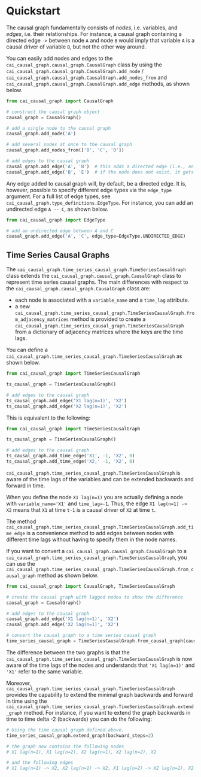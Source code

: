 # Quickstart

The causal graph fundamentally consists of _nodes_, i.e. variables, and _edges_, i.e. their relationships. For instance,
a causal graph containing a directed edge `->` between node `A` and node `B` would imply that variable `A` is a causal
driver of variable `B`, but not the other way around.

You can easily add nodes and edges to the `cai_causal_graph.causal_graph.CausalGraph` class by using the 
`cai_causal_graph.causal_graph.CausalGraph.add_node` / 
`cai_causal_graph.causal_graph.CausalGraph.add_nodes_from` and `cai_causal_graph.causal_graph.CausalGraph.add_edge` 
methods, as shown below.

```python
from cai_causal_graph import CausalGraph

# construct the causal graph object
causal_graph = CausalGraph()

# add a single node to the causal graph
causal_graph.add_node('A')

# add several nodes at once to the causal graph
causal_graph.add_nodes_from(['B', 'C', 'D'])

# add edges to the causal graph
causal_graph.add_edge('A', 'B')  # this adds a directed edge (i.e., an edge from A to B) by default
causal_graph.add_edge('B', 'E')  # if the node does not exist, it gets added automatically
```

Any edge added to causal graph will, by default, be a directed edge. It is, however, possible to specify different
edge types via the `edge_type` argument. For a full list of edge types, see
`cai_causal_graph.type_definitions.EdgeType`. For instance, you can add an undirected edge `A -- C`, as shown below.

```python
from cai_causal_graph import EdgeType

# add an undirected edge between A and C
causal_graph.add_edge('A', 'C', edge_type=EdgeType.UNDIRECTED_EDGE)
```

## Time Series Causal Graphs

The `cai_causal_graph.time_series_causal_graph.TimeSeriesCausalGraph` class extends the
`cai_causal_graph.causal_graph.CausalGraph` class to represent time series causal graphs. The main 
differences with respect to the `cai_causal_graph.causal_graph.CausalGraph` class are:
- each node is associated with a `variable_name` and a `time_lag` attribute.
- a new `cai_causal_graph.time_series_causal_graph.TimeSeriesCausalGraph.from_adjacency_matrices` method is provided 
  to create a `cai_causal_graph.time_series_causal_graph.TimeSeriesCausalGraph` from a dictionary of adjacency 
  matrices where the keys are the time lags.

You can define a `cai_causal_graph.time_series_causal_graph.TimeSeriesCausalGraph` as shown below.

```python
from cai_causal_graph import TimeSeriesCausalGraph

ts_causal_graph = TimeSeriesCausalGraph()

# add edges to the causal graph
ts_causal_graph.add_edge('X1 lag(n=1)', 'X2')
ts_causal_graph.add_edge('X2 lag(n=1)', 'X2')
```

This is equivalent to the following:

```python
from cai_causal_graph import TimeSeriesCausalGraph

ts_causal_graph = TimeSeriesCausalGraph()

# add edges to the causal graph
ts_causal_graph.add_time_edge('X1', -1, 'X2', 0)
ts_causal_graph.add_time_edge('X2,' -1, 'X2', 0)
```

`cai_causal_graph.time_series_causal_graph.TimeSeriesCausalGraph` is aware of the time lags of the variables and can 
be extended backwards and forward in time.

When you define the node `X1 lag(n=1)` you are actually defining a node with `variable_name='X1'` and `time_lag=-1`. Thus,
the edge `X1 lag(n=1) -> X2` means that `X1` at time `t-1` is a causal driver of `X2` at time `t`.

The method `cai_causal_graph.time_series_causal_graph.TimeSeriesCausalGraph.add_time_edge` is a convenience method to
add edges between nodes with different time lags without having to specify them in the node names.

If you want to convert a `cai_causal_graph.causal_graph.CausalGraph` to a 
`cai_causal_graph.time_series_causal_graph.TimeSeriesCausalGraph`, you can use the 
`cai_causal_graph.time_series_causal_graph.TimeSeriesCausalGraph.from_causal_graph` method as shown below.

```python
from cai_causal_graph import CausalGraph, TimeSeriesCausalGraph

# create the causal graph with lagged nodes to show the difference
causal_graph = CausalGraph()

# add edges to the causal graph
causal_graph.add_edge('X1 lag(n=1)', 'X2')
causal_graph.add_edge('X2 lag(n=1)', 'X2')

# convert the causal graph to a time series causal graph
time_series_causal_graph = TimeSeriesCausalGraph.from_causal_graph(causal_graph)
```

The difference between the two graphs is that the `cai_causal_graph.time_series_causal_graph.TimeSeriesCausalGraph` is 
now aware of the time lags of the nodes and understands that `'X1 lag(n=1)'` and `'X1'` refer to the same variable.

Moreover, `cai_causal_graph.time_series_causal_graph.TimeSeriesCausalGraph` provides the capability to extend the 
minimal graph backwards and forward in time using the 
`cai_causal_graph.time_series_causal_graph.TimeSeriesCausalGraph.extend_graph` method. For instance, if you want to 
extend the graph backwards in time to time delta -2 (backwards) you can do the following:

```python
# Using the time causal graph defined above.
time_series_causal_graph.extend_graph(backward_steps=2)

# the graph now contains the following nodes
# X1 lag(n=1), X1 lag(n=2), X2 lag(n=1), X2 lag(n=2), X2

# and the following edges
# X1 lag(n=1) -> X2, X2 lag(n=1) -> X2, X1 lag(n=2) -> X2 lag(n=1), X2 lag(n=2) -> X2 lag(n=1)
```
